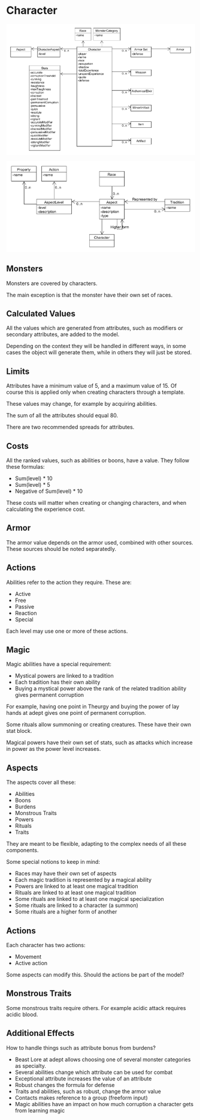 # Character

![](../img/diagram/character.png)

![](../img/diagram/character_aspect.png)

## Monsters

Monsters are covered by characters.

The main exception is that the monster have their own set of races.

## Calculated Values

All the values which are generated from attributes, such as modifiers or secondary attributes, are added to the model.

Depending on the context they will be handled in different ways, in some cases the object will generate them, while in others they will just be stored.

## Limits

Attributes have a minimum value of 5, and a maximum value of 15. Of course this is applied only when creating characters through a template.

These values may change, for example by acquiring abilities.

The sum of all the attributes should equal 80.

There are two recommended spreads for attributes.

## Costs

All the ranked values, such as abilities or boons, have a value. They follow these formulas:

* Sum(level) * 10
* Sum(level) * 5
* Negative of Sum(level) * 10

These costs will matter when creating or changing characters, and when calculating the experience cost.

## Armor

The armor value depends on the armor used, combined with other sources. These sources should be noted separatedly.

## Actions

Abilities refer to the action they require. These are:

* Active
* Free
* Passive
* Reaction
* Special

Each level may use one or more of these actions.

## Magic

Magic abilities have a special requirement:

* Mystical powers are linked to a tradition
* Each tradition has their own ability
* Buying a mystical power above the rank of the related tradition ability gives permanent corruption

For example, having one point in Theurgy and buying the power of lay hands at adept gives one point of permanent corruption.

Some rituals allow summoning or creating creatures. These have their own stat block.

Magical powers have their own set of stats, such as attacks which increase in power as the power level increases.

## Aspects

The aspects cover all these:

* Abilities
* Boons
* Burdens
* Monstrous Traits
* Powers
* Rituals
* Traits

They are meant to be flexible, adapting to the complex needs of all these components.

Some special notions to keep in mind:

* Races may have their own set of aspects
* Each magic tradition is represented by a magical ability
* Powers are linked to at least one magical tradition
* Rituals are linked to at least one magical tradition
* Some rituals are linked to at least one magical specialization
* Some rituals are linked to a character (a summon)
* Some rituals are a higher form of another

## Actions

Each character has two actions:

* Movement
* Active action

Some aspects can modify this. Should the actions be part of the model?

## Monstrous Traits

Some monstrous traits require others. For example acidic attack requires acidic blood.

## Additional Effects

How to handle things such as attribute bonus from burdens?

* Beast Lore at adept allows choosing one of several monster categories as specialty.
* Several abilities change which attribute can be used for combat
* Exceptional attribute increases the value of an attribute
* Robust changes the formula for defense
* Traits and abilities, such as robust, change the armor value
* Contacts makes reference to a group (freeform input)
* Magic abilities have an impact on how much corruption a character gets from learning magic
